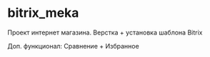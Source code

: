 # bitrix_meka
<p>Проект интернет магазина. Верстка + установка шаблона Bitrix</p>
<p>Доп. функционал: Сравнение + Избранное</p>
